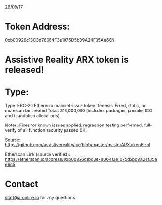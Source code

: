 26/09/17

# Token Address:
0xb0D926c1BC3d78064F3e1075D5bD9A24F35Ae6C5

# Assistive Reality ARX token is released!

# Type:
Type: ERC-20 Ethereum mainnet-issue token
Genesis: Fixed, static, no more can be created
Total: 318,000,000 (includes packages, presale, ICO and foundation allocations)

Notes: Fixes for known issues applied, regression testing performed, full-verify of all function security passed OK.

Source:
https://github.com/assistivereality/ico/blob/master/masterARXtoken6.sol

Etherscan Link (source verified):
https://etherscan.io/address/0xb0d926c1bc3d78064f3e1075d5bd9a24f35ae6c5

# Contact
staff@aronline.io for any questions
